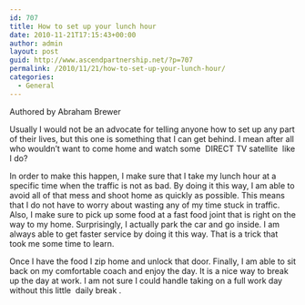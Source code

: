 ```yaml
---
id: 707
title: How to set up your lunch hour
date: 2010-11-21T17:15:43+00:00
author: admin
layout: post
guid: http://www.ascendpartnership.net/?p=707
permalink: /2010/11/21/how-to-set-up-your-lunch-hour/
categories:
  - General
---
```

Authored by Abraham Brewer

Usually I would not be an advocate for telling anyone how to set up any part of their lives, but this one is something that I can get behind. I mean after all who wouldn&#8217;t want to come home and watch some &nbsp;DIRECT TV satellite&nbsp; like I do?

In order to make this happen, I make sure that I take my lunch hour at a specific time when the traffic is not as bad. By doing it this way, I am able to avoid all of that mess and shoot home as quickly as possible. This means that I do not have to worry about wasting any of my time stuck in traffic. Also, I make sure to pick up some food at a fast food joint that is right on the way to my home. Surprisingly, I actually park the car and go inside. I am always able to get faster service by doing it this way. That is a trick that took me some time to learn.

Once I have the food I zip home and unlock that door. Finally, I am able to sit back on my comfortable coach and enjoy the day. It is a nice way to break up the day at work. I am not sure I could handle taking on a full work day without this little &nbsp;daily break&nbsp;.